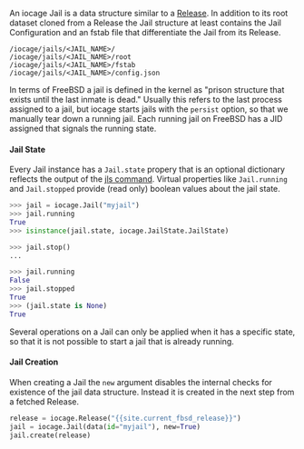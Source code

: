 An iocage Jail is a data structure similar to a [Release](#release).
In addition to its root dataset cloned from a Release the Jail structure at least contains the Jail Configuration and an fstab file that differentiate the Jail from its Release.

```
/iocage/jails/<JAIL_NAME>/
/iocage/jails/<JAIL_NAME>/root
/iocage/jails/<JAIL_NAME>/fstab
/iocage/jails/<JAIL_NAME>/config.json
```

In terms of FreeBSD a jail is defined in the kernel as "prison structure that exists until the last inmate is dead."
Usually this refers to the last process assigned to a jail, but iocage starts jails with the `persist` option, so that we manually tear down a running jail.
Each running jail on FreeBSD has a JID assigned that signals the running state.

#### Jail State

Every Jail instance has a `Jail.state` propery that is an optional dictionary reflects the output of the [jls command](https://www.freebsd.org/cgi/man.cgi?query=jls).
Virtual properties like `Jail.running` and `Jail.stopped` provide (read only) boolean values about the jail state.

```python
>>> jail = iocage.Jail("myjail")
>>> jail.running
True
>>> isinstance(jail.state, iocage.JailState.JailState)

>>> jail.stop()
...

>>> jail.running
False
>>> jail.stopped
True
>>> (jail.state is None)
True
```

Several operations on a Jail can only be applied when it has a specific state, so that it is not possible to start a jail that is already running.

#### Jail Creation

When creating a Jail the `new` argument disables the internal checks for existence of the jail data structure.
Instead it is created in the next step from a fetched Release.

```python
release = iocage.Release("{{site.current_fbsd_release}}")
jail = iocage.Jail(data(id="myjail"), new=True)
jail.create(release)
```
